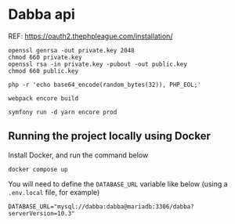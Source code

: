 # Dabba api

REF: https://oauth2.thephpleague.com/installation/

    openssl genrsa -out private.key 2048
    chmod 660 private.key
    openssl rsa -in private.key -pubout -out public.key
    chmod 660 public.key

    php -r 'echo base64_encode(random_bytes(32)), PHP_EOL;'

    webpack encore build

    symfony run -d yarn encore prod

## Running the project locally using Docker

Install Docker, and run the command below

```
docker compose up
```

You will need to define the `DATABASE_URL` variable like below (using a `.env.local` file, for example)

```
DATABASE_URL="mysql://dabba:dabba@mariadb:3306/dabba?serverVersion=10.3"
```
